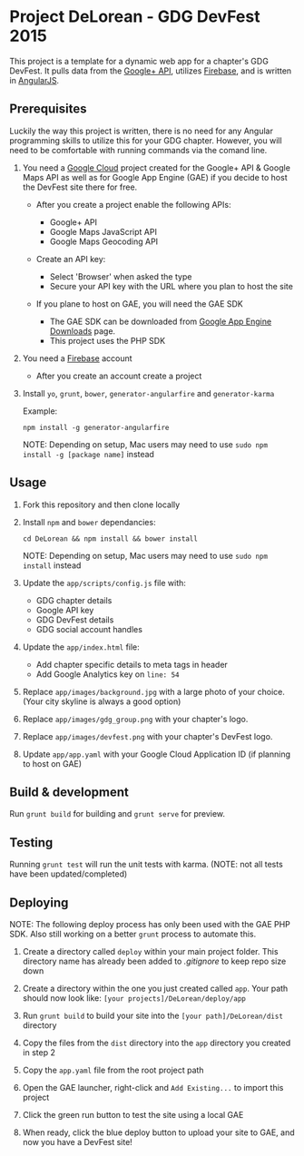 Project DeLorean - GDG DevFest 2015
===========================

This project is a template for a dynamic web app for a chapter's GDG DevFest. 
It pulls data from the [Google+ API](https://developers.google.com/+/web/api/rest/), utilizes [Firebase](https://www.firebase.com/), and is written in [AngularJS](https://angularjs.org/).

## Prerequisites

Luckily the way this project is written, there is no need for any Angular programming skills to utilize this for your GDG chapter. However, you will need to be comfortable with running commands 
via the comand line.

1. You need a [Google Cloud](https://console.developers.google.com/project) project created for the Google+ API & Google Maps API as well as for Google App Engine (GAE) if you decide to host the DevFest site there for free.

    * After you create a project enable the following APIs:
    
      * Google+ API
      * Google Maps JavaScript API
      * Google Maps Geocoding API
    
    * Create an API key:
    
      * Select 'Browser' when asked the type
      * Secure your API key with the URL where you plan to host the site
    
    * If you plane to host on GAE, you will need the GAE SDK
    
      * The GAE SDK can be downloaded from [Google App Engine Downloads](https://developers.google.com/appengine/downloads) page.
      * This project uses the PHP SDK

2. You need a [Firebase](https://www.firebase.com/) account

    * After you create an account create a project

3. Install `yo`, `grunt`, `bower`, `generator-angularfire` and `generator-karma`

    Example:
    ```
    npm install -g generator-angularfire
    ```
    NOTE: Depending on setup, Mac users may need to use `sudo npm install -g [package name]` instead

## Usage

1. Fork this repository and then clone locally

2. Install `npm` and `bower` dependancies:

    ```
    cd DeLorean && npm install && bower install
    ```
    NOTE: Depending on setup, Mac users may need to use `sudo npm install` instead

3. Update the `app/scripts/config.js` file with:

    * GDG chapter details
    * Google API key
    * GDG DevFest details
    * GDG social account handles

4. Update the `app/index.html` file:

    * Add chapter specific details to meta tags in header
    * Add Google Analytics key on `line: 54`

5. Replace `app/images/background.jpg` with a large photo of your choice. (Your city skyline is always a good option)

6. Replace `app/images/gdg_group.png` with your chapter's logo.

7. Replace `app/images/devfest.png` with your chapter's DevFest logo.

8. Update `app/app.yaml` with your Google Cloud Application ID (if planning to host on GAE)

## Build & development

Run `grunt build` for building and `grunt serve` for preview.

## Testing

Running `grunt test` will run the unit tests with karma. (NOTE: not all tests have been updated/completed)

## Deploying

NOTE: The following deploy process has only been used with the GAE PHP SDK. Also still working on a better `grunt` process to automate this.

1. Create a directory called `deploy` within your main project folder. 
    This directory name has already been added to _.gitignore_ to keep repo size down

2. Create a directory within the one you just created called `app`. 
    Your path should now look like: `[your projects]/DeLorean/deploy/app`

3. Run `grunt build` to build your site into the `[your path]/DeLorean/dist` directory

4. Copy the files from the `dist` directory into the `app` directory you created in step 2

5. Copy the `app.yaml` file from the root project path

6. Open the GAE launcher, right-click and `Add Existing...` to import this project

7. Click the green run button to test the site using a local GAE

8. When ready, click the blue deploy button to upload your site to GAE, and now you have a DevFest site!
